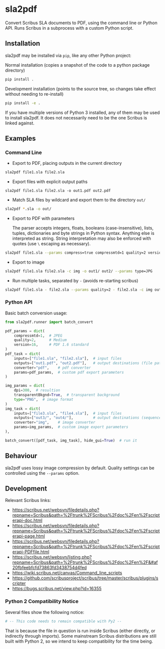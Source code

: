 <!-- SPDX-FileCopyrightText: 2025 geisserml <geisserml@gmail.com> -->
<!-- SPDX-License-Identifier: CC-BY-4.0 -->

# sla2pdf

Convert Scribus SLA documents to PDF, using the command line or Python API.
Runs Scribus in a subprocess with a custom Python script.

## Installation

sla2pdf may be installed via `pip`, like any other Python project:

Normal installation (copies a snapshot of the code to a python package directory)
```bash
pip install .
```

Development installation (points to the source tree, so changes take effect without needing to re-install)
```bash
pip install -e .
```

If you have multiple versions of Python 3 installed, any of them may be used to install sla2pdf.
It does not necessarily need to be the one Scribus is linked against.


## Examples

### Command Line

* Export to PDF, placing outputs in the current directory
```bash
sla2pdf file1.sla file2.sla
```

* Export files with explicit output paths
```
sla2pdf file1.sla file2.sla -o out1.pdf out2.pdf
```

* Match SLA files by wildcard and export them to the directory `out/`
```bash
sla2pdf *.sla -o out/
```

* Export to PDF with parameters
  
  The parser accepts integers, floats, booleans (case-insensitive), lists, tuples, dictionaries and byte strings in Python syntax. Anything else is interpreted as string.
  String interpretation may also be enforced with quotes (use `\` escaping as necessary).

```bash
sla2pdf file1.sla --params compress=true compressmtd=1 quality=2 version=16
```

* Export to image
```bash
sla2pdf file1.sla file2.sla -c img -o out1/ out2/ --params type=JPG
```

* Run multiple tasks, separated by `-` (avoids re-starting scribus)
```bash
sla2pdf file1.sla - file2.sla --params quality=2 - file2.sla -c img out/
```


### Python API

Basic batch conversion usage:

```python
from sla2pdf.runner import batch_convert

pdf_params = dict(
    compressmtd=1,  # JPEG
    quality=2,      # Medium
    version=16,     # PDF 1.6 standard
)
pdf_task = dict(
    inputs=["file1.sla", "file2.sla"],  # input files
    outputs=["out1.pdf", "out2.pdf"],   # output destinations (file paths, or a directory)
    converter="pdf",    # pdf converter
    params=pdf_params,  # custom pdf export parameters
)

img_params = dict(
    dpi=300,  # resultion
    transparentBkgnd=True,  # transparent background
    type="PNG",  # image format
)
img_task = dict(
    inputs=["file3.sla", "file4.sla"],  # input files
    outputs=["out3/", "out4/"],         # output destinations (sequence of directories)
    converter="img",    # image converter
    params=img_params,  # custom image export parameters
),

batch_convert([pdf_task, img_task], hide_gui=True)  # run it
```


## Behaviour

sla2pdf uses lossy image compression by default. Quality settings can be controlled using the `--params` option.


## Development

Relevant Scribus links:

* https://scribus.net/websvn/filedetails.php?repname=Scribus&path=%2Ftrunk%2FScribus%2Fdoc%2Fen%2Fscripterapi-doc.html
* https://scribus.net/websvn/filedetails.php?repname=Scribus&path=%2Ftrunk%2FScribus%2Fdoc%2Fen%2Fscripterapi-page.html
* https://scribus.net/websvn/filedetails.php?repname=Scribus&path=%2Ftrunk%2FScribus%2Fdoc%2Fen%2Fscripterapi-PDFfile.html
* https://scribus.net/websvn/listing.php?repname=Scribus&path=%2Ftrunk%2FScribus%2Fdoc%2Fen%2F&#af20fbfeebfcfd73863fd3438754d4fed
* https://wiki.scribus.net/canvas/Command_line_scripts
* https://github.com/scribusproject/scribus/tree/master/scribus/plugins/scripter
* https://bugs.scribus.net/view.php?id=16355


### Python 2 Compatibility Notice

Several files show the following notice:
```python
# -- This code needs to remain compatible with Py2 --
```
That is because the file in question is run inside Scribus (either directly, or indirectly through imports).
Some mainstream Scribus distributions are still built with Python 2, so we intend to keep compatibility for the time being.
